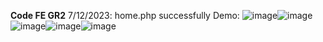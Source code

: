 **Code FE GR2**
7/12/2023: home.php successfully
Demo: ![image](https://github.com/QuanTH02/FE_GR2/assets/104297617/bd0cff53-ec9f-4e3b-85ce-a6bed8a1f24d)![image](https://github.com/QuanTH02/FE_GR2/assets/104297617/ba3f1cdd-948a-4b35-b701-76f32862f50f)![image](https://github.com/QuanTH02/FE_GR2/assets/104297617/3a7b0432-1889-4894-9662-1452eda6e9de)![image](https://github.com/QuanTH02/FE_GR2/assets/104297617/eda5b6de-e404-4a08-b347-0ee2acc4de09)![image](https://github.com/QuanTH02/FE_GR2/assets/104297617/4426e83a-e52a-48bc-b4da-e470801b353f)




